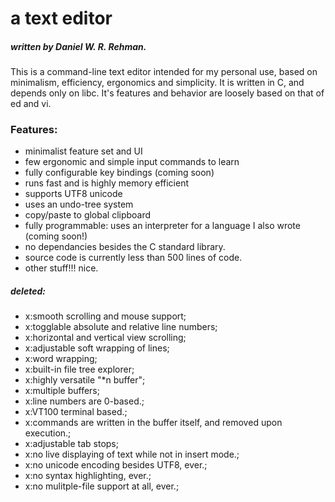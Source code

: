 # a text editor
##### written by Daniel W. R. Rehman.

This is a command-line text editor intended for my personal use, based on minimalism, efficiency, ergonomics and simplicity. It is written in C, and depends only on libc. 
It's features and behavior are loosely based on that of ed and vi.

### Features:

 - minimalist feature set and UI
 - few ergonomic and simple input commands to learn
 - fully configurable key bindings                                    (coming soon)
 - runs fast and is highly memory efficient
 - supports UTF8 unicode
 - uses an undo-tree system
 - copy/paste to global clipboard
 - fully programmable: uses an interpreter for a language I also wrote        (coming soon!)
 - no dependancies besides the C standard library.
 - source code is currently less than 500 lines of code. 
 - other stuff!!! nice.


##### deleted:

 - x:smooth scrolling and mouse support;
 - x:togglable absolute and relative line numbers;
 - x:horizontal and vertical view scrolling;
 - x:adjustable soft wrapping of lines;
 - x:word wrapping;
 - x:built-in file tree explorer;
 - x:highly versatile "\*n buffer";
 - x:multiple buffers;
 - x:line numbers are 0-based.;
 - x:VT100 terminal based.;
 - x:commands are written in the buffer itself, and removed upon execution.;
 - x:adjustable tab stops;
 - x:no live displaying of text while not in insert mode.;
 - x:no unicode encoding besides UTF8, ever.;
 - x:no syntax highlighting, ever.;
 - x:no mulitple-file support at all, ever.;
 